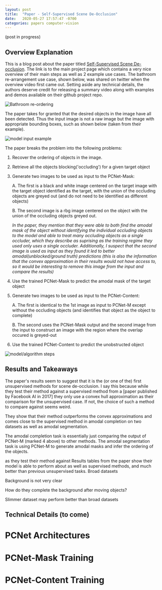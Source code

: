 ```yaml
---
layout: post
title:  "Paper - Self-Supervised Scene De-Occlusion"
date:   2020-05-27 17:57:47 -0700
categories: papers computer-vision
---
```

(post in progress)
## Overview Explanation

This is a blog post about the paper titled [Self-Supervised Scene De-occlusion][project]. The link is to the main project page which contains a very nice overview of their main steps as well as 2 example use cases. The bathroom re-arrangement use case, shown below, was shared on twitter when the overview video first came out. Setting aside any technical details, the authors deserve credit for releasing a summary video along with examples and demos available on their github project repo.

![Bathroom re-ordering](https://johncookds.github.io/assets/1/Self-Supervised_Scene_De-occlusion_summary_video.gif)


The paper takes for granted that the desired objects in the image have all been detected. Thus the input image is not a raw image but the image with appropriate bounding boxes, such as shown below (taken from their example).

![model input example](https://johncookds.github.io/assets/1/model_input.png)

The paper breaks the problem into the following problems:
1. Recover the ordering of objects in the image.
2. Retrieve all the objects blocking('occluding') for a given target object
3. Generate two images to be used as input to the PCNet-Mask:
    
    A. The first is a black and white image centered on the target image with the target object identified as the target, with the union of the occluding objects are greyed out (and do not need to be identified as different objects)
    
    B. The second image is a rbg image centered on the object with the union of the occluding objects greyed out.
    
    *In the paper, they mention that they were able to both find the amodal mask of the object without identifying the individual occluding objects to the model and able to treat many occluding objects as a single occluder, which they describe as suprising as the training regime they used only uses a single occluder. Additionally, I suspect that the second image is used as input as they found it led to better amodal(unblocked/ground truth) predictions (this is also the information that the convex approximation in their results would not have access to, so it would be interesting to remove this image from the input and compare the results)*

4. Use the trained PCNet-Mask to predict the amodal mask of the target object
5. Generate two images to be used as input to the PCNet-Content:
    
    A. The first is identical to the 1st image as input to PCNet-M except without the occluding objects (and identifies that object as the object to complete)
    
    B. The second uses the PCNet-Mask output and the second image from the input to construct an image with the region where the overlap occured is greyed-out

6. Use the trained PCNet-Content to  predict the unobstructed object

![model/algorithm steps](https://johncookds.github.io/assets/1/overview.png)

## Results and Takeaways

The paper's results seem to suggest that it is the (or one of the) first unsupervised methods for scene de-occlusion. I say this because while they test their method against a supervised method from a [paper published by Facebook AI in 2017] they only use a convex hull approximation as their comparison for the unsupervised case. If not, the choice of such a method to compare against seems weird.

They show that their method outperforms the convex approximations and comes close to the supervised method in amodal completion on two datasets as well as amodal segmentation.

The amodal completion task is essentially just comparing the output of PCNet-M (marked 4 above) to other methods.
The amodal segmentation task is using PCNet-M to generate amodal masks and infer the ordering of the objects.



as they test their method against Results tables from the paper show their model is able to perform about as well as supervised methods, and much better than previous unsupervised tasks.
Broad datasets

Background is not very clear

How do they complete the background after moving objects?

Slimmer dataset may perform better than broad datasets


## Technical Details (to come)

# PCNet Architectures

# PCNet-Mask Training

# PCNet-Content Training

[project]: https://xiaohangzhan.github.io/projects/deocclusion/


